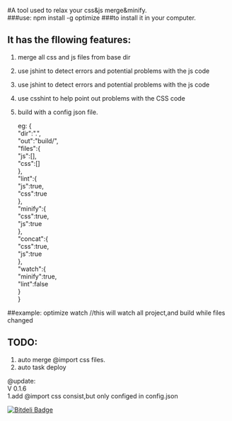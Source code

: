 #A tool used to relax your css&js merge&minify.  
###use:
    npm install -g optimize
###to install it in your computer.  

## It has the fllowing features:
1.  merge all css and js files from base dir   
2.  use jshint to detect errors and potential problems with the js code  
3.  use jshint to detect errors and potential problems with the js code    
4.  use csshint to help point out problems with the CSS code   
5.  build with a config json file.  

    eg:
    {    
      "dir":".",    
      "out":"build/",    
      "files":{  
         "js":[],  
         "css":[]  
      },  
      "lint":{  
         "js":true,  
         "css":true  
      },  
      "minify":{  
         "css":true,  
         "js":true  
      },  
      "concat":{   
         "css":true,  
         "js":true  
      },  
      "watch":{  
         "minify":true,  
         "lint":false  
      }  
    }  

##example:
    optimize watch //this will watch all project,and build while files changed
    
##  TODO:  
1.  auto merge @import css files.   
2.  auto task  deploy   

@update:  
V 0.1.6  
1.add @import css consist,but only configed in config.json  


[![Bitdeli Badge](https://d2weczhvl823v0.cloudfront.net/zjhiphop/optimize/trend.png)](https://bitdeli.com/free "Bitdeli Badge")

